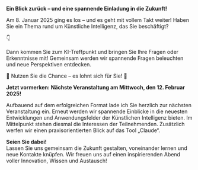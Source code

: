 **Ein Blick zurück – und eine spannende Einladung in die Zukunft!**

Am 8. Januar 2025 ging es los – und es geht mit vollem Takt weiter! 
Haben Sie ein Thema rund um Künstliche Intelligenz, das Sie beschäftigt?

👇

Dann kommen Sie zum KI-Treffpunkt und bringen Sie Ihre Fragen oder Erkenntnisse mit! Gemeinsam werden wir spannende Fragen beleuchten und neue Perspektiven entdecken.

🎯 Nutzen Sie die Chance – es lohnt sich für Sie! 🎯

**Jetzt vormerken: Nächste Veranstaltung am Mittwoch, den 12. Februar 2025!**

Aufbauend auf dem erfolgreichen Format lade ich Sie herzlich zur nächsten Veranstaltung ein. Erneut werden wir spannende Einblicke in die neuesten Entwicklungen und Anwendungsfelder der Künstlichen Intelligenz bieten. Im Mittelpunkt stehen diesmal die Interessen der Teilnehmenden. Zusätzlich werfen wir einen praxisorientierten Blick auf das Tool „Claude“.

**Seien Sie dabei!**  
Lassen Sie uns gemeinsam die Zukunft gestalten, voneinander lernen und neue Kontakte knüpfen. Wir freuen uns auf einen inspirierenden Abend voller Innovation, Wissen und Austausch!
